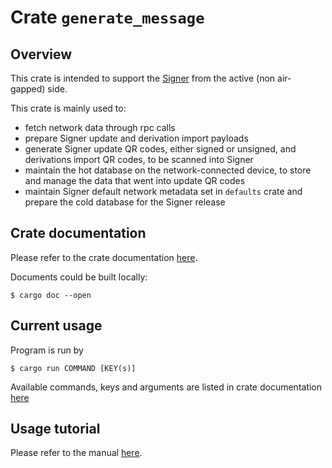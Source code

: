 
# Crate `generate_message`

## Overview

This crate is intended to support the [Signer](https://github.com/paritytech/parity-signer) from the active (non air-gapped) side.

This crate is mainly used to:

 - fetch network data through rpc calls
 - prepare Signer update and derivation import payloads
 - generate Signer update QR codes, either signed or unsigned, and derivations import QR codes, to be scanned into Signer
 - maintain the hot database on the network-connected device, to store and manage the data that went into update QR codes
 - maintain Signer default network metadata set in `defaults` crate and prepare the cold database for the Signer release

## Crate documentation

Please refer to the crate documentation [here](link).

Documents could be built locally:

`$ cargo doc --open`

## Current usage

Program is run by

`$ cargo run COMMAND [KEY(s)]`

Available commands, keys and arguments are listed in crate documentation [here](link)

## Usage tutorial

Please refer to the manual [here](link).
